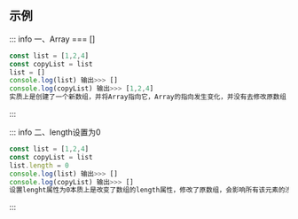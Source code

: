<c-title title="Array常见的两种重置方法对比" />

## 示例

::: info 一、Array === []
```js
const list = [1,2,4]
const copyList = list
list = []
console.log(list) 输出>>> []
console.log(copyList) 输出>>> [1,2,4]
实质上是创建了一个新数组，并将Array指向它，Array的指向发生变化，并没有去修改原数组
```
:::

::: info 二、length设置为0
```js
const list = [1,2,4]
const copyList = list
list.length = 0
console.log(list) 输出>>> []
console.log(copyList) 输出>>> []
设置lenght属性为0本质上是改变了数组的length属性，修改了原数组，会影响所有该元素的浅拷贝对象
```
:::
